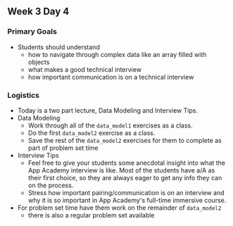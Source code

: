## Week 3 Day 4

### Primary Goals

- Students should understand
  - how to navigate through complex data like an array filled with objects
  - what makes a good technical interview
  - how important communication is on a technical interview

### Logistics

- Today is a two part lecture, Data Modeling and Interview Tips.
- Data Modeling
  - Work through all of the `data_model1` exercises as a class.
  - Do the first `data_model2` exercise as a class.
  - Save the rest of the `data_model2` exercises for them to complete as part of problem set time
- Interview Tips
  - Feel free to give your students some anecdotal insight into what the App Academy
  interview is like. Most of the students have a/A as their first choice, so they
  are always eager to get any info they can on the process.
  - Stress how important pairing/communication is on an interview and why it is so
  important in App Academy's full-time immersive course.
- For problem set time have them work on the remainder of `data_model2`
  - there is also a regular problem set available
